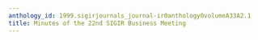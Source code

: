 ```yaml
---
anthology_id: 1999.sigirjournals_journal-ir0anthology0volumeA33A2.1
title: Minutes of the 22nd SIGIR Business Meeting
---
```

